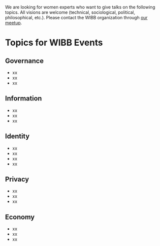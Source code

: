 We are looking for women experts who want to give talks on the following topics. All visions are welcome (technical, sociological, political, philosophical, etc.). Please contact the WIBB organization through [our meetup](https://www.meetup.com/es-ES/Women-in-Blockchain-Barcelona/).

# Topics for WIBB Events
## Governance
- xx
- xx
- xx
## Information
- xx
- xx
- xx
## Identity 
- xx
- xx
- xx
- xx
## Privacy
- xx 
- xx
- xx
## Economy
- xx
- xx
- xx


